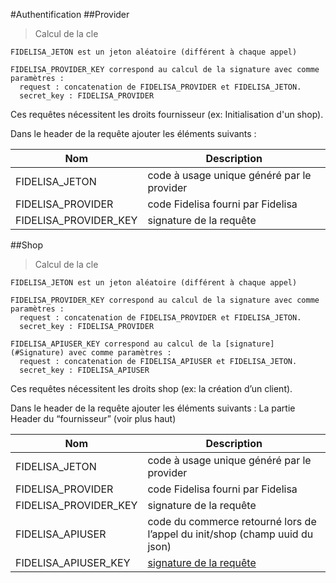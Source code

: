 #Authentification
##Provider
> Calcul de la cle

```
FIDELISA_JETON est un jeton aléatoire (différent à chaque appel)

FIDELISA_PROVIDER_KEY correspond au calcul de la signature avec comme paramètres :
  request : concatenation de FIDELISA_PROVIDER et FIDELISA_JETON.
  secret_key : FIDELISA_PROVIDER
```

Ces requêtes nécessitent les droits fournisseur (ex: Initialisation d'un shop).

Dans le header de la requête ajouter les éléments suivants :

Nom |  Description
--------- | -----------
FIDELISA_JETON  | code à usage unique généré par le provider
FIDELISA_PROVIDER |  code Fidelisa fourni par Fidelisa
FIDELISA_PROVIDER_KEY  | signature de la requête




##Shop
> Calcul de la cle

```
FIDELISA_JETON est un jeton aléatoire (différent à chaque appel)

FIDELISA_PROVIDER_KEY correspond au calcul de la signature avec comme paramètres :
  request : concatenation de FIDELISA_PROVIDER et FIDELISA_JETON.
  secret_key : FIDELISA_PROVIDER

FIDELISA_APIUSER_KEY correspond au calcul de la [signature](#Signature) avec comme paramètres :
  request : concatenation de FIDELISA_APIUSER et FIDELISA_JETON.
  secret_key : FIDELISA_APIUSER
```

Ces requêtes nécessitent les droits shop (ex: la création d’un client).

Dans le header de la requête ajouter les éléments suivants :
La partie Header du “fournisseur” (voir plus haut)

Nom |  Description
--------- | -----------
FIDELISA_JETON  | code à usage unique généré par le provider
FIDELISA_PROVIDER |  code Fidelisa fourni par Fidelisa
FIDELISA_PROVIDER_KEY  | signature de la requête
FIDELISA_APIUSER | code du commerce retourné lors de l’appel du init/shop (champ uuid du json)
FIDELISA_APIUSER_KEY | [signature de la requête](#signature)

